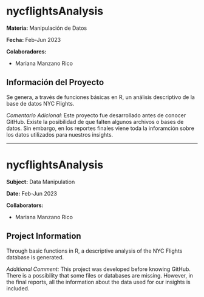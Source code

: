 # nycflightsAnalysis

**Materia:**
Manipulación de Datos

**Fecha:**
Feb-Jun 2023

**Colaboradores:**
* Mariana Manzano Rico

## Información del Proyecto
Se genera, a través de funciones básicas en R, un análisis descriptivo de la base de datos NYC Flights.

*Comentario Adicional:* Este proyecto fue desarrollado antes de conocer GitHub. Existe la posibilidad de que falten algunos archivos o bases de datos. Sin embargo, en los reportes finales viene toda la inforamción sobre los datos utilizados para nuestros insights. 

_______________________________________________________________________________________________________________________________________________________
# nycflightsAnalysis

**Subject:**
Data Manipulation

**Date:**
Feb-Jun 2023

**Collaborators:**
* Mariana Manzano Rico

## Project Information
Through basic functions in R, a descriptive analysis of the NYC Flights database is generated.

*Additional Comment:* This project was developed before knowing GitHub. There is a possibility that some files or databases are missing. However, in the final reports, all the information about the data used for our insights is included.

